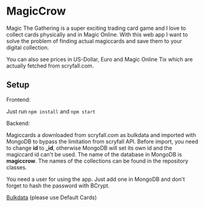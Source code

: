 # MagicCrow

Magic The Gathering is a super exciting trading card game and I love to collect cards physically and in Magic Online.
With this web app I want to solve the problem of finding actual magiccards and save them to your digital collection.

You can also see prices in US-Dollar, Euro and Magic Online Tix which are actually fetched from scryfall.com.

## Setup

Frontend:

Just run ```npm install``` and ```npm start```

Backend:

Magiccards a downloaded from scryfall.com as bulkdata and imported with MongoDB to bypass the limitation from scryfall
API. Before import, you need to change **id** to **_id**, otherwise MongoDB will set its own id and the magiccard id
can't be used. The name of the database in MongoDB is **magiccrow**. The names of the collections can be found in the
repository classes.

You need a user for using the app. Just add one in MongoDB and don't forget to hash the password with BCrypt.

[Bulkdata](https://scryfall.com/docs/api/bulk-data) (please use Default Cards)

